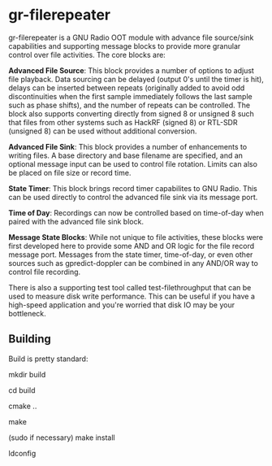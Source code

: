 # gr-filerepeater
gr-filerepeater is a GNU Radio OOT module with advance file source/sink capabilities and supporting message blocks to provide more granular control over file activities.  The core blocks are:  

**Advanced File Source**: This block provides a number of options to adjust file playback.  Data sourcing can be delayed (output 0's until the timer is hit), delays can be inserted between repeats (originally added to avoid odd discontinuities when the first sample immediately follows the last sample such as phase shifts), and the number of repeats can be controlled.  The block also supports converting directly from signed 8 or unsigned 8 such that files from other systems such as HackRF (signed 8) or RTL-SDR (unsigned 8) can be used without additional conversion.  

**Advanced File Sink**: This block provides a number of enhancements to writing files.  A base directory and base filename are specified, and an optional message input can be used to control file rotation.  Limits can also be placed on file size or record time.

**State Timer**: This block brings record timer capabilites to GNU Radio.  This can be used directly to control the advanced file sink via its message port.

**Time of Day**: Recordings can now be controlled based on time-of-day when paired with the advanced file sink block.

**Message State Blocks**: While not unique to file activities, these blocks were first developed here to provide some AND and OR logic for the file record message port.  Messages from the state timer, time-of-day, or even other sources such as gpredict-doppler can be combined in any AND/OR way to control file recording.

There is also a supporting test tool called test-filethroughput that can be used to measure disk write performance.  This can be useful if you have a high-speed application and you're worried that disk IO may be your bottleneck.

## Building
Build is pretty standard:

mkdir build

cd build

cmake ..

make

(sudo if necessary) make install

ldconfig

